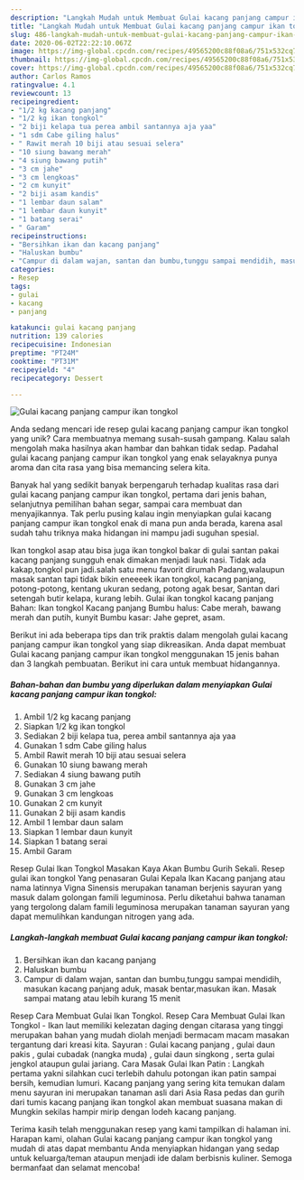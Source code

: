```yaml
---
description: "Langkah Mudah untuk Membuat Gulai kacang panjang campur ikan tongkol yang Enak"
title: "Langkah Mudah untuk Membuat Gulai kacang panjang campur ikan tongkol yang Enak"
slug: 486-langkah-mudah-untuk-membuat-gulai-kacang-panjang-campur-ikan-tongkol-yang-enak
date: 2020-06-02T22:22:10.067Z
image: https://img-global.cpcdn.com/recipes/49565200c88f08a6/751x532cq70/gulai-kacang-panjang-campur-ikan-tongkol-foto-resep-utama.jpg
thumbnail: https://img-global.cpcdn.com/recipes/49565200c88f08a6/751x532cq70/gulai-kacang-panjang-campur-ikan-tongkol-foto-resep-utama.jpg
cover: https://img-global.cpcdn.com/recipes/49565200c88f08a6/751x532cq70/gulai-kacang-panjang-campur-ikan-tongkol-foto-resep-utama.jpg
author: Carlos Ramos
ratingvalue: 4.1
reviewcount: 13
recipeingredient:
- "1/2 kg kacang panjang"
- "1/2 kg ikan tongkol"
- "2 biji kelapa tua perea ambil santannya aja yaa"
- "1 sdm Cabe giling halus"
- " Rawit merah 10 biji atau sesuai selera"
- "10 siung bawang merah"
- "4 siung bawang putih"
- "3 cm jahe"
- "3 cm lengkoas"
- "2 cm kunyit"
- "2 biji asam kandis"
- "1 lembar daun salam"
- "1 lembar daun kunyit"
- "1 batang serai"
- " Garam"
recipeinstructions:
- "Bersihkan ikan dan kacang panjang"
- "Haluskan bumbu"
- "Campur di dalam wajan, santan dan bumbu,tunggu sampai mendidih, masukan kacang panjang aduk, masak bentar,masukan ikan. Masak sampai matang atau lebih kurang 15 menit"
categories:
- Resep
tags:
- gulai
- kacang
- panjang

katakunci: gulai kacang panjang 
nutrition: 139 calories
recipecuisine: Indonesian
preptime: "PT24M"
cooktime: "PT31M"
recipeyield: "4"
recipecategory: Dessert

---
```



![Gulai kacang panjang campur ikan tongkol](https://img-global.cpcdn.com/recipes/49565200c88f08a6/751x532cq70/gulai-kacang-panjang-campur-ikan-tongkol-foto-resep-utama.jpg)

Anda sedang mencari ide resep gulai kacang panjang campur ikan tongkol yang unik? Cara membuatnya memang susah-susah gampang. Kalau salah mengolah maka hasilnya akan hambar dan bahkan tidak sedap. Padahal gulai kacang panjang campur ikan tongkol yang enak selayaknya punya aroma dan cita rasa yang bisa memancing selera kita.

Banyak hal yang sedikit banyak berpengaruh terhadap kualitas rasa dari gulai kacang panjang campur ikan tongkol, pertama dari jenis bahan, selanjutnya pemilihan bahan segar, sampai cara membuat dan menyajikannya. Tak perlu pusing kalau ingin menyiapkan gulai kacang panjang campur ikan tongkol enak di mana pun anda berada, karena asal sudah tahu triknya maka hidangan ini mampu jadi suguhan spesial.

Ikan tongkol asap atau bisa juga ikan tongkol bakar di gulai santan pakai kacang panjang sungguh enak dimakan menjadi lauk nasi. Tidak ada kakap,tongkol pun jadi.salah satu menu favorit dirumah Padang,walaupun masak santan tapi tidak bikin eneeeek ikan tongkol, kacang panjang, potong-potong, kentang ukuran sedang, potong agak besar, Santan dari setengah butir kelapa, kurang lebih. Gulai ikan tongkol kacang panjang Bahan: Ikan tongkol Kacang panjang Bumbu halus: Cabe merah, bawang merah dan putih, kunyit Bumbu kasar: Jahe gepret, asam.


Berikut ini ada beberapa tips dan trik praktis dalam mengolah gulai kacang panjang campur ikan tongkol yang siap dikreasikan. Anda dapat membuat Gulai kacang panjang campur ikan tongkol menggunakan 15 jenis bahan dan 3 langkah pembuatan. Berikut ini cara untuk membuat hidangannya.

<!--inarticleads1-->

##### Bahan-bahan dan bumbu yang diperlukan dalam menyiapkan Gulai kacang panjang campur ikan tongkol:

1. Ambil 1/2 kg kacang panjang
1. Siapkan 1/2 kg ikan tongkol
1. Sediakan 2 biji kelapa tua, perea ambil santannya aja yaa
1. Gunakan 1 sdm Cabe giling halus
1. Ambil  Rawit merah 10 biji atau sesuai selera
1. Gunakan 10 siung bawang merah
1. Sediakan 4 siung bawang putih
1. Gunakan 3 cm jahe
1. Gunakan 3 cm lengkoas
1. Gunakan 2 cm kunyit
1. Gunakan 2 biji asam kandis
1. Ambil 1 lembar daun salam
1. Siapkan 1 lembar daun kunyit
1. Siapkan 1 batang serai
1. Ambil  Garam


Resep Gulai Ikan Tongkol Masakan Kaya Akan Bumbu Gurih Sekali. Resep gulai ikan tongkol Yang penasaran Gulai Kepala Ikan Kacang panjang atau nama latinnya Vigna Sinensis merupakan tanaman berjenis sayuran yang masuk dalam golongan famili leguminosa. Perlu diketahui bahwa tanaman yang tergolong dalam famili leguminosa merupakan tanaman sayuran yang dapat memulihkan kandungan nitrogen yang ada. 

<!--inarticleads2-->

##### Langkah-langkah membuat Gulai kacang panjang campur ikan tongkol:

1. Bersihkan ikan dan kacang panjang
1. Haluskan bumbu
1. Campur di dalam wajan, santan dan bumbu,tunggu sampai mendidih, masukan kacang panjang aduk, masak bentar,masukan ikan. Masak sampai matang atau lebih kurang 15 menit


Resep Cara Membuat Gulai Ikan Tongkol. Resep Cara Membuat Gulai Ikan Tongkol - Ikan laut memiliki kelezatan daging dengan citarasa yang tinggi merupakan bahan yang mudah diolah menjadi bermacam macam masakan tergantung dari kreasi kita. Sayuran : Gulai kacang panjang , gulai daun pakis , gulai cubadak (nangka muda) , gulai daun singkong , serta gulai jengkol ataupun gulai jariang. Cara Masak Gulai Ikan Patin : Langkah pertama yakni silahkan cuci terlebih dahulu potongan ikan patin sampai bersih, kemudian lumuri. Kacang panjang yang sering kita temukan dalam menu sayuran ini merupakan tanaman asli dari Asia Rasa pedas dan gurih dari tumis kacang panjang ikan tongkol akan membuat suasana makan di Mungkin sekilas hampir mirip dengan lodeh kacang panjang. 

Terima kasih telah menggunakan resep yang kami tampilkan di halaman ini. Harapan kami, olahan Gulai kacang panjang campur ikan tongkol yang mudah di atas dapat membantu Anda menyiapkan hidangan yang sedap untuk keluarga/teman ataupun menjadi ide dalam berbisnis kuliner. Semoga bermanfaat dan selamat mencoba!
